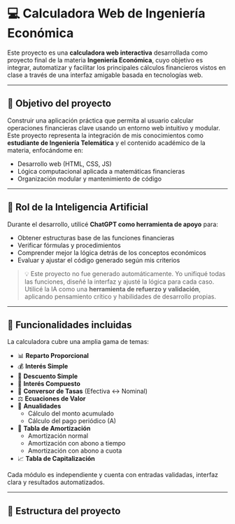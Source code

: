 # 💻 Calculadora Web de Ingeniería Económica

Este proyecto es una **calculadora web interactiva** desarrollada como proyecto final de la materia **Ingeniería Económica**, cuyo objetivo es integrar, automatizar y facilitar los principales cálculos financieros vistos en clase a través de una interfaz amigable basada en tecnologías web.

---

## 🎯 Objetivo del proyecto

Construir una aplicación práctica que permita al usuario calcular operaciones financieras clave usando un entorno web intuitivo y modular. Este proyecto representa la integración de mis conocimientos como **estudiante de Ingeniería Telemática** y el contenido académico de la materia, enfocándome en:

- Desarrollo web (HTML, CSS, JS)
- Lógica computacional aplicada a matemáticas financieras
- Organización modular y mantenimiento de código

---

## 🤖 Rol de la Inteligencia Artificial

Durante el desarrollo, utilicé **ChatGPT como herramienta de apoyo** para:

- Obtener estructuras base de las funciones financieras
- Verificar fórmulas y procedimientos
- Comprender mejor la lógica detrás de los conceptos económicos
- Evaluar y ajustar el código generado según mis criterios

> 💡 Este proyecto no fue generado automáticamente. Yo unifiqué todas las funciones, diseñé la interfaz y ajusté la lógica para cada caso. Utilicé la IA como una **herramienta de refuerzo y validación**, aplicando pensamiento crítico y habilidades de desarrollo propias.

---

## 🧮 Funcionalidades incluidas

La calculadora cubre una amplia gama de temas:

- 📊 **Reparto Proporcional**
- 💰 **Interés Simple**
- 💸 **Descuento Simple**
- 🔁 **Interés Compuesto**
- 🔄 **Conversor de Tasas** (Efectiva ↔ Nominal)
- ⚖️ **Ecuaciones de Valor**
- 📆 **Anualidades**
  - Cálculo del monto acumulado
  - Cálculo del pago periódico (A)
- 🧾 **Tabla de Amortización**
  - Amortización normal
  - Amortización con abono a tiempo
  - Amortización con abono a cuota
- 📈 **Tabla de Capitalización**

Cada módulo es independiente y cuenta con entradas validadas, interfaz clara y resultados automatizados.

---

## 🧩 Estructura del proyecto


